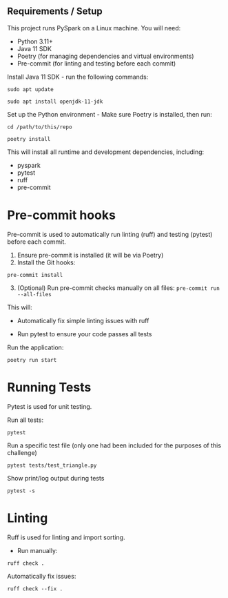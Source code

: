 ## Requirements / Setup
This project runs PySpark on a Linux machine. You will need:

- Python 3.11+
- Java 11 SDK
- Poetry (for managing dependencies and virtual environments)
- Pre-commit (for linting and testing before each commit)

Install Java 11 SDK - run the following commands:

`sudo apt update`

`sudo apt install openjdk-11-jdk`


Set up the Python environment - Make sure Poetry is installed, then run:

`cd /path/to/this/repo`

`poetry install`

This will install all runtime and development dependencies, including:

- pyspark
- pytest
- ruff
- pre-commit

# Pre-commit hooks

Pre-commit is used to automatically run linting (ruff) and testing (pytest) before each commit.

1. Ensure pre-commit is installed (it will be via Poetry)
2. Install the Git hooks:

`pre-commit install`

3. (Optional) Run pre-commit checks manually on all files:
`pre-commit run --all-files`

This will:

- Automatically fix simple linting issues with ruff

- Run pytest to ensure your code passes all tests

Run the application:

`poetry run start`

# Running Tests

Pytest is used for unit testing.

Run all tests:

`pytest`

Run a specific test file (only one had been included for the purposes of this challenge)

`pytest tests/test_triangle.py`

Show print/log output during tests

`pytest -s`

# Linting

Ruff is used for linting and import sorting.

- Run manually:

`ruff check .`

Automatically fix issues:

`ruff check --fix .`
